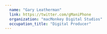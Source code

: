 ```yaml
---
  name: "Gary Leatherman"
  link: https://twitter.com/gManiPhone
  organization: "macMonkey Digital Studios"
  occupation_title: "Digital Producer"
---
```

